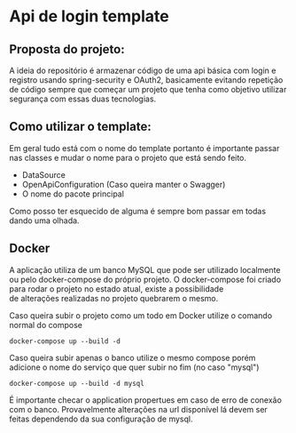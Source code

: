 # Api de login template

## Proposta do projeto:
A ideia do repositório é armazenar código de uma api básica com login e registro usando spring-security e OAuth2, basicamente evitando repetição de código sempre que começar um projeto que tenha como objetivo utilizar segurança com essas duas tecnologias.

## Como utilizar o template:
Em geral tudo está com o nome do template portanto é importante passar nas classes e mudar o nome para o projeto que está sendo feito.
- DataSource
- OpenApiConfiguration (Caso queira manter o Swagger)
- O nome do pacote principal  

Como posso ter esquecido de alguma é sempre bom passar em todas dando uma olhada.

## Docker
A aplicação utiliza de um banco MySQL que pode ser utilizado localmente ou pelo docker-compose do próprio projeto. O docker-compose foi criado para rodar o projeto no estado atual, existe a possibilidade  
de alterações realizadas no projeto quebrarem o mesmo.

Caso queira subir o projeto como um todo em Docker utilize o comando normal do compose  
```
docker-compose up --build -d
```

Caso queira subir apenas o banco utilize o mesmo compose porém adicione o nome do serviço que quer subir no fim (no caso "mysql")
```
docker-compose up --build -d mysql
```

É importante checar o application propertues em caso de erro de conexão com o banco. Provavelmente alterações na url disponível lá devem ser feitas dependendo da sua configuração de mysql.
